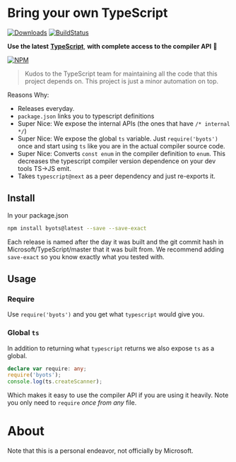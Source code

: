 # Bring your own TypeScript
[![Downloads](http://img.shields.io/npm/dm/byots.svg)](https://npmjs.org/package/byots)
[![BuildStatus](https://travis-ci.org/basarat/byots.svg)](https://travis-ci.org/basarat/byots)

**Use the latest** [**TypeScript**](https://github.com/Microsoft/TypeScript), **with complete access to the compiler API** 🌹

[![NPM](https://nodei.co/npm-dl/byots.png)](https://nodei.co/npm/byots/)

> Kudos to the TypeScript team for maintaining all the code that this project depends on. This project is just a minor automation on top.

Reasons Why:

* Releases everyday.
* `package.json` links you to typescript definitions
* Super Nice: We expose the internal APIs (the ones that have `/* internal */`)
* Super Nice: We expose the global `ts` variable. Just `require('byots')` once and start using `ts` like you are in the actual compiler source code.
* Super Nice: Converts `const enum` in the compiler definition to `enum`. This decreases the typescript compiler version dependence on your dev tools TS->JS emit.
* Takes `typescript@next` as a peer dependency and just re-exports it.

## Install
In your package.json

```sh
npm install byots@latest --save --save-exact
```

Each release is named after the day it was built and the git commit hash in Microsoft/TypeScript/master that it was built from. We recommend adding `save-exact` so you know exactly what you tested with.

## Usage

### Require
Use `require('byots')` and you get what `typescript` would give you.

### Global `ts`
In addition to returning what `typescript` returns we also expose `ts` as a global.

```ts
declare var require: any;
require('byots');
console.log(ts.createScanner);
```
Which makes it easy to use the compiler API if you are using it heavily. Note you only need to `require` *once from any* file.

# About
Note that this is a personal endeavor, not officially by Microsoft.
